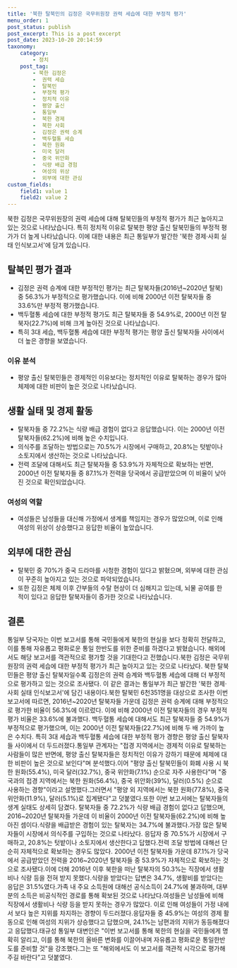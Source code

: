 ```yaml
---
title: '북한 탈북민의 김정은 국무위원장 권력 세습에 대한 부정적 평가'
menu_order: 1
post_status: publish
post_excerpt: This is a post excerpt
post_date: 2023-10-20 20:14:59
taxonomy:
    category:
        - 정치
    post_tag:
        - 북한 김정은
        -  권력 세습
        -  탈북민
        -  부정적 평가
        -  정치적 이유
        -  평양 출신
        -  통일부
        -  북한 경제
        -  북한 사회
        -  김정은 권력 승계
        -  백두혈통 세습
        -  북한 원화
        -  미국 달러
        -  중국 위안화
        -  식량 배급 경험
        -  여성의 위상
        -  외부에 대한 관심
custom_fields:
    field1: value 1
    field2: value 2
---
```



북한 김정은 국무위원장의 권력 세습에 대해 탈북민들의 부정적 평가가 최근 높아지고 있는 것으로 나타났습니다. 특히 정치적 이유로 탈북한 평양 출신 탈북민들의 부정적 평가가 더 높게 나타났습니다. 이에 대한 내용은 최근 통일부가 발간한 '북한 경제·사회 실태 인식보고서'에 담겨 있습니다.

## 탈북민 평가 결과
- 김정은 권력 승계에 대한 부정적인 평가는 최근 탈북자들(2016년~2020년 탈북) 중 56.3%가 부정적으로 평가했습니다. 이에 비해 2000년 이전 탈북자들 중 33.6%만 부정적 평가했습니다.
- 백두혈통 세습에 대한 부정적 평가도 최근 탈북자들 중 54.9%로, 2000년 이전 탈북자(22.7%)에 비해 크게 높아진 것으로 나타났습니다.
- 특히 3대 세습, 백두혈통 세습에 대한 부정적 평가는 평양 출신 탈북자들 사이에서 더 높은 경향을 보였습니다.

### 이유 분석 
- 평양 출신 탈북민들은 경제적인 이유보다는 정치적인 이유로 탈북하는 경우가 많아 체제에 대한 비판이 높은 것으로 나타났습니다.

## 생활 실태 및 경제 활동
- 탈북자들 중 72.2%는 식량 배급 경험이 없다고 응답했습니다. 이는 2000년 이전 탈북자들(62.2%)에 비해 높은 수치입니다.
- 의식주를 조달하는 방법으로는 70.5%가 시장에서 구매하고, 20.8%는 텃밭이나 소토지에서 생산하는 것으로 나타났습니다.
- 전력 조달에 대해서도 최근 탈북자들 중 53.9%가 자체적으로 확보하는 반면, 2000년 이전 탈북자들 중 87.1%가 전력을 당국에서 공급받았으며 이 비율이 낮아진 것으로 확인되었습니다.

### 여성의 역할
- 여성들은 남성들을 대신해 가정에서 생계를 책임지는 경우가 많았으며, 이로 인해 여성의 위상이 상승했다고 응답한 비율이 높았습니다.

## 외부에 대한 관심
- 탈북민 중 70%가 중국 드라마를 시청한 경험이 있다고 밝혔으며, 외부에 대한 관심이 꾸준히 높아지고 있는 것으로 파악되었습니다.
- 또한 김정은 체제 이후 간부들의 수탈 현상이 더 심해지고 있는데, 뇌물 공여를 한 적이 있다고 응답한 탈북자들이 증가한 것으로 나타났습니다.

## 결론
통일부 당국자는 이번 보고서를 통해 국민들에게 북한의 현실을 보다 정확히 전달하고, 이를 통해 자유롭고 평화로운 통일 한반도를 위한 준비를 하겠다고 밝혔습니다. 해외에서도 해당 보고서를 객관적으로 평가할 것을 기대한다고 전했습니다.북한 김정은 국무위원장의 권력 세습에 대한 부정적 평가가 최근 높아지고 있는 것으로 나타났다. 북한 탈북민들은 평양 출신 탈북자일수록 김정은의 권력 승계와 백두혈통 세습에 대해 더 부정적으로 평가하고 있는 것으로 조사됐다. 이 같은 결과는 통일부가 최근 발간한 '북한 경제·사회 실태 인식보고서'에 담긴 내용이다.북한 탈북민 6천351명을 대상으로 조사한 이번 보고서에 따르면, 2016년~2020년 탈북자들 가운데 김정은 권력 승계에 대해 부정적으로 평가한 비율이 56.3%에 이르렀다. 이에 비해 2000년 이전 탈북자들의 경우 부정적 평가 비율은 33.6%에 불과했다. 백두혈통 세습에 대해서도 최근 탈북자들 중 54.9%가 부정적으로 평가했으며, 이는 2000년 이전 탈북자들(22.7%)에 비해 두 배 가까이 높은 수치다. 특히 3대 세습과 백두혈통 세습에 대한 부정적 평가 경향은 평양 출신 탈북자들 사이에서 더 두드러졌다.통일부 관계자는 "접경 지역에서는 경제적 이유로 탈북하는 사람들이 많은 반면에, 평양 출신 탈북자들은 정치적인 이유가 강하기 때문에 체제에 대한 비판이 높은 것으로 보인다"며 분석했다.이어 "평양 출신 탈북민들이 화폐 사용 시 북한 원화(55.4%), 미국 달러(32.7%), 중국 위안화(7.1%) 순으로 자주 사용한다"며 "중국과의 접경 지역에서는 북한 원화(56.4%), 중국 위안화(39%), 달러(0.5%) 순으로 사용하는 경향"이라고 설명했다.그러면서 "평양 외 지역에서는 북한 원화(77.8%), 중국 위안화(11.9%), 달러(5.1%)로 집계됐다"고 덧붙였다.또한 이번 보고서에는 탈북자들의 생계 실태도 상세히 담겼다. 탈북자들 중 72.2%가 식량 배급 경험이 없다고 답했으며, 2016~2020년 탈북자들 가운데 이 비율이 2000년 이전 탈북자들(62.2%)에 비해 높아진 셈이다.식량을 배급받은 경험이 있는 탈북자는 34.7%에 불과했다.가장 많은 탈북자들이 시장에서 의식주를 구입하는 것으로 나타났다. 응답자 중 70.5%가 시장에서 구매하고, 20.8%는 텃밭이나 소토지에서 생산한다고 답했다.전력 조달 방법에 대해선 단순히 자체적으로 확보하는 경우도 많았다. 2000년 이전 탈북자들 가운데 87.1%가 당국에서 공급받았던 전력을 2016~2020년 탈북자들 중 53.9%가 자체적으로 확보하는 것으로 조사됐다.이에 더해 2016년 이후 북한을 떠난 탈북자의 50.3%는 직장에서 생활비나 식량 등을 전혀 받지 못했다.식량을 받았다는 답변은 34.7%, 생활비를 받았다는 응답은 31.5%였다.가족 내 주요 소득원에 대해선 공식소득이 24.7%에 불과하며, 대부분의 소득은 비공식적인 경로를 통해 확보된 것으로 나타났다.여성들은 남성들에 비해 직장에서 생활비나 식량 등을 받지 못하는 경우가 많았다. 이로 인해 여성들이 가정 내에서 보다 높은 지위를 차지하는 경향이 두드러졌다.응답자들 중 45.9%는 여성의 경제 활동으로 인해 여성의 지위가 상승했다고 답했으며, 24.1%는 남편과의 지위가 동등해졌다고 응답했다.태규성 통일부 대변인은 "이번 보고서를 통해 북한의 현실을 국민들에게 명확히 알리고, 이를 통해 북한의 올바른 변화를 이끌어내며 자유롭고 평화로운 통일한반도를 준비할 것"을 강조했다.그는 또 "해외에서도 이 보고서를 객관적 시각으로 평가해주길 바란다"고 덧붙였다.
